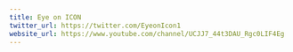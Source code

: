 ```yaml
---
title: Eye on ICON
twitter_url: https://twitter.com/EyeonIcon1
website_url: https://www.youtube.com/channel/UCJJ7_44t3DAU_Rgc0LIF4Eg
---
```

